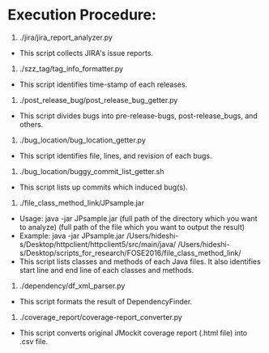 # Execution Procedure:
1. ./jira/jira_report_analyzer.py
  - This script collects JIRA's issue reports.
1. ./szz_tag/tag_info_formatter.py
  - This script identifies time-stamp of each releases.
1. ./post_release_bug/post_release_bug_getter.py
  - This script divides bugs into pre-release-bugs, post-release_bugs, and others.
1. ./bug_location/bug_location_getter.py
  - This script identifies file, lines, and revision of each bugs.
1. ./bug_location/buggy_commit_list_getter.sh
  - This script lists up commits which induced bug(s).
1. ./file_class_method_link/JPsample.jar
  - Usage: java -jar JPsample.jar (full path of the directory which you want to analyze) (full path of the file which you want to output the result)
  - Example: java -jar JPsample.jar /Users/hideshi-s/Desktop/httpclient/httpclient5/src/main/java/ /Users/hideshi-s/Desktop/scripts_for_research/FOSE2016/file_class_method_link/
  - This script lists classes and methods of each Java files. It also identifies start line and end line of each classes and methods.
1. ./dependency/df_xml_parser.py
  - This script formats the result of DependencyFinder.
1. ./coverage_report/coverage-report_converter.py
  - This script converts original JMockit coverage report (.html file) into .csv file.

